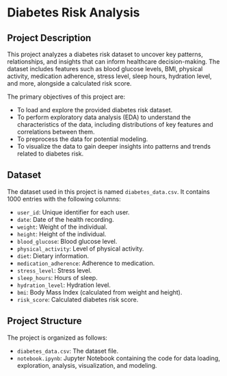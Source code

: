 # Diabetes Risk Analysis

## Project Description

This project analyzes a diabetes risk dataset to uncover key patterns, relationships, and insights that can inform healthcare decision-making. The dataset includes features such as blood glucose levels, BMI, physical activity, medication adherence, stress level, sleep hours, hydration level, and more, alongside a calculated risk score.

The primary objectives of this project are:

*   To load and explore the provided diabetes risk dataset.
*   To perform exploratory data analysis (EDA) to understand the characteristics of the data, including distributions of key features and correlations between them.
*   To preprocess the data for potential modeling.
*   To visualize the data to gain deeper insights into patterns and trends related to diabetes risk.

## Dataset

The dataset used in this project is named `diabetes_data.csv`. It contains 1000 entries with the following columns:

*   `user_id`: Unique identifier for each user.
*   `date`: Date of the health recording.
*   `weight`: Weight of the individual.
*   `height`: Height of the individual.
*   `blood_glucose`: Blood glucose level.
*   `physical_activity`: Level of physical activity.
*   `diet`: Dietary information.
*   `medication_adherence`: Adherence to medication.
*   `stress_level`: Stress level.
*   `sleep_hours`: Hours of sleep.
*   `hydration_level`: Hydration level.
*   `bmi`: Body Mass Index (calculated from weight and height).
*   `risk_score`: Calculated diabetes risk score.

## Project Structure

The project is organized as follows:

*   `diabetes_data.csv`: The dataset file.
*   `notebook.ipynb`: Jupyter Notebook containing the code for data loading, exploration, analysis, visualization, and modeling.
